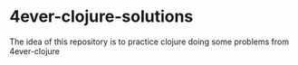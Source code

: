 # 4ever-clojure-solutions
The idea of this repository is to practice clojure doing some problems from 4ever-clojure
